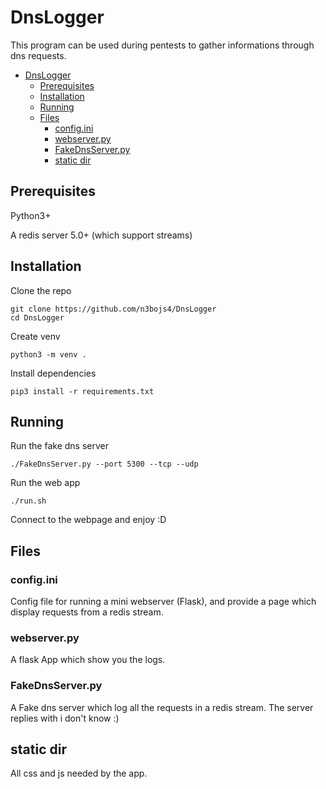 # DnsLogger

This program can be used during pentests to gather informations through dns requests.

- [DnsLogger](#dnslogger)
  * [Prerequisites](#prerequisites)
  * [Installation](#installation)
  * [Running](#running)
  * [Files](#files)
    + [config.ini](#configini)
    + [webserver.py](#webserverpy)
    + [FakeDnsServer.py](#fakednsserverpy)
    + [static dir](#staticdir)

## Prerequisites

Python3+

A redis server 5.0+ (which support streams)


## Installation

Clone the repo
```
git clone https://github.com/n3bojs4/DnsLogger
cd DnsLogger
```


Create venv
```
python3 -m venv .
```

Install dependencies
```
pip3 install -r requirements.txt
```

## Running

Run the fake dns server
```
./FakeDnsServer.py --port 5300 --tcp --udp
```

Run the web app
```
./run.sh
```

Connect to the webpage and enjoy :D


## Files

### config.ini
Config file for running a mini webserver (Flask), and provide a page which display requests from a redis stream.

### webserver.py
A flask App which show you the logs.

### FakeDnsServer.py
A Fake dns server which log all the requests in a redis stream.
The server replies with i don't know :)

## static dir
All css and js needed by the app.